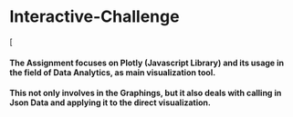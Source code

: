 # Interactive-Challenge

[

#### The Assignment focuses on Plotly (Javascript Library) and its usage in the field of Data Analytics, as main visualization tool. 
#### This not only involves in the Graphings, but it also deals with calling in Json Data and applying it to the direct visualization.
